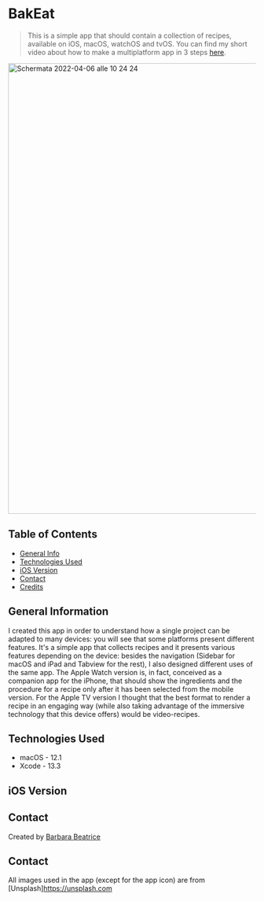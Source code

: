 # BakEat

> This is a simple app that should contain a collection of recipes, available on iOS, macOS, watchOS and tvOS.
> You can find my short video about how to make a multiplatform app in 3 steps [here](https://www.notion.so/B-Artifact-2-9a294accdd584698a6b81b4c1651e457).

<img width="916" alt="Schermata 2022-04-06 alle 10 24 24" src="https://user-images.githubusercontent.com/61754424/161930277-01b09213-cadf-4d5e-898c-813504826d79.png">

## Table of Contents
* [General Info](#general-information)
* [Technologies Used](#technologies-used)
* [iOS Version](#ios-version)
* [Contact](#contact)
* [Credits](#credits)

## General Information
I created this app in order to understand how a single project can be adapted to many devices: you will see that some platforms present different features.
It's a simple app that collects recipes and it presents various features depending on the device: besides the navigation (Sidebar for macOS and iPad and Tabview for the rest), I also designed different uses of the same app.
The Apple Watch version is, in fact, conceived as a companion app for the iPhone, that should show the ingredients and the procedure for a recipe only after it has been selected from the mobile version.
For the Apple TV version I thought that the best format to render a recipe in an engaging way (while also taking advantage of the immersive technology that this device offers) would be video-recipes.

## Technologies Used
- macOS - 12.1
- Xcode - 13.3

## iOS Version

## Contact
Created by [Barbara Beatrice](https://github.com/BarbaraBeatrice)

## Contact
All images used in the app (except for the app icon) are from [Unsplash]https://unsplash.com
